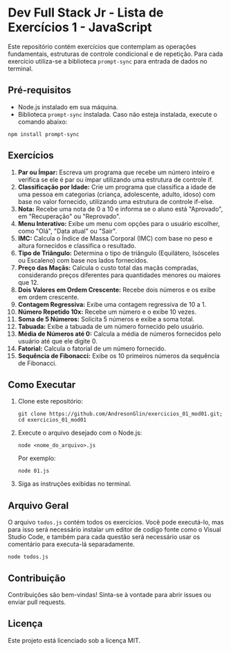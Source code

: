 <h1>Dev Full Stack Jr - Lista de Exercícios 1 - JavaScript</h1>
<p>
        Este repositório contém exercícios que contemplam as operações fundamentais, estruturas de controle condicional e de repetição. Para cada exercício utiliza-se a biblioteca <code>prompt-sync</code> para entrada de dados no terminal.
</p>

<h2>Pré-requisitos</h2>
<ul>
<li>Node.js instalado em sua máquina.</li>
<li>Biblioteca <code>prompt-sync</code> instalada. Caso não esteja instalada, execute o comando abaixo:</li>
</ul>
<pre><code>npm install prompt-sync</code></pre>

<h2>Exercícios</h2>
<ol>
<li><strong>Par ou Ímpar:</strong> Escreva um programa que recebe um número inteiro e verifica se ele é par ou ímpar
utilizando uma estrutura de controle if.</li>
<li><strong>Classificação por Idade:</strong> Crie um programa que classifica a idade de uma pessoa em categorias (criança,
adolescente, adulto, idoso) com base no valor fornecido, utilizando uma estrutura de
controle if-else.</li>
<li><strong>Nota:</strong> Recebe uma nota de 0 a 10 e informa se o aluno está "Aprovado", em "Recuperação" ou "Reprovado".</li>
<li><strong>Menu Interativo:</strong> Exibe um menu com opções para o usuário escolher, como "Olá", "Data atual" ou "Sair".</li>
<li><strong>IMC:</strong> Calcula o Índice de Massa Corporal (IMC) com base no peso e altura fornecidos e classifica o resultado.</li>
<li><strong>Tipo de Triângulo:</strong> Determina o tipo de triângulo (Equilátero, Isósceles ou Escaleno) com base nos lados fornecidos.</li>
<li><strong>Preço das Maçãs:</strong> Calcula o custo total das maçãs compradas, considerando preços diferentes para quantidades menores ou maiores que 12.</li>
<li><strong>Dois Valores em Ordem Crescente:</strong> Recebe dois números e os exibe em ordem crescente.</li>
<li><strong>Contagem Regressiva:</strong> Exibe uma contagem regressiva de 10 a 1.</li>
<li><strong>Número Repetido 10x:</strong> Recebe um número e o exibe 10 vezes.</li>
<li><strong>Soma de 5 Números:</strong> Solicita 5 números e exibe a soma total.</li>
<li><strong>Tabuada:</strong> Exibe a tabuada de um número fornecido pelo usuário.</li>
<li><strong>Média de Números até 0:</strong> Calcula a média de números fornecidos pelo usuário até que ele digite 0.</li>
<li><strong>Fatorial:</strong> Calcula o fatorial de um número fornecido.</li>
<li><strong>Sequência de Fibonacci:</strong> Exibe os 10 primeiros números da sequência de Fibonacci.</li>
</ol>

<h2>Como Executar</h2>
<ol>
<li>Clone este repositório:
<pre><code>git clone https://github.com/AndresonGlin/exercicios_01_mod01.git;
cd exercicios_01_mod01</code></pre>
</li>
<li>Execute o arquivo desejado com o Node.js:
<pre><code>node &lt;nome_do_arquivo&gt;.js</code></pre>
            Por exemplo:
<pre><code>node 01.js</code></pre>
</li>
<li>Siga as instruções exibidas no terminal.</li>
</ol>

<h2>Arquivo Geral</h2>
<p>
        O arquivo <code>todos.js</code> contém todos os exercícios. Você pode executá-lo, mas para isso será necessário instalar um editor de codigo fonte como o Visual Studio Code, e também para cada questão será necessário usar os comentário para executa-lá separadamente.
</p>
<pre><code>node todos.js</code></pre>

<h2>Contribuição</h2>
<p>
        Contribuições são bem-vindas! Sinta-se à vontade para abrir issues ou enviar pull requests.
</p>

<h2>Licença</h2>
<p>
        Este projeto está licenciado sob a licença MIT.
</p>
